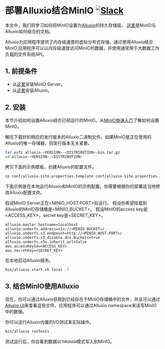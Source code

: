 # 部署Alluxio结合MinIO [![Slack](https://slack.min.io/slack?type=svg)](https://slack.min.io)

本文中，我们将学习如何将MinIO设置为[Alluxio](http://alluxio.org)的持久存储层。 [这里](http://www.alluxio.org/docs/master/en/Configuring-Alluxio-with-MinIO.html)是MinIO与Alluxio如何结合的文档。

Alluxio为应用程序提供了内存级速度的虚拟分布式存储。通过使用Alluxio结合MinIO,应用程序可以以内存级速度访问MinIO的数据，并使用通常用于大数据工作负载的文件系统API。

## 1. 前提条件

* 从[这里](https://www.min.io/)安装MinIO Server。
* 从[这里](http://www.alluxio.org/download)安装Alluxio。

## 2. 安装

本节介绍如何设置Alluxio结合已经运行的MinIO。从[MinIO快速入门](https://docs.min.io/docs/minio-quickstart-guide)了解如何设置MinIO。

解压下载好的相应的发行版本的Alluxio二进制文件。如果MinIO是正在使用的Alluxio的唯一存储器，则发行版本无关紧要。

```sh
tar xvfz alluxio-<VERSION>-<DISTRIBUTION>-bin.tar.gz
cd alluxio-<VERSION>-<DISTRIBUTION>
```

拷贝下面的示例模板，创建Alluxio的配置文件。

```sh
cp conf/alluxio-site.properties.template conf/alluxio-site.properties
```

下面示例是在本地运行Alluxio和MinIO的示例配置。你需要根据你的部署适当地修改Alluxio配置文件。

假设MinIO Server正在<MINIO_HOST:PORT>处运行。
假设你希望挂载到Alluxio的MinIO存储桶是<MINIO_BUCKET>。
假设MinIO的access key是<ACCESS_KEY>，secret key是<SECRET_KEY>。

```
alluxio.master.hostname=localhost
alluxio.underfs.address=s3a://<MINIO_BUCKET>/
alluxio.underfs.s3.endpoint=http://<MINIO_HOST:PORT>/
alluxio.underfs.s3.disable.dns.buckets=true
alluxio.underfs.s3a.inherit_acl=false
aws.accessKeyId=<ACCESS_KEY>
aws.secretKey=<SECRET_KEY>
```

在本地启动Alluxio服务。

```sh
bin/alluxio-start.sh local -f
```

## 3. 结合MinIO使用Alluxio

现在，你可以通过Alluxio获取到已经存在于MinIO存储桶中的文件，并且可以通过[Alluxio UI](http://localhost:19999/browse)来查看这些文件。应用程序可以通过Alluxio namespace来读写MinIO中的数据。

你可以运行Alluxio内置的I/O测试来实际操作。

```sh
bin/alluxio runTests
```

测试运行后，你会看到数据以`THROUGH`模式写入到MinIO。
